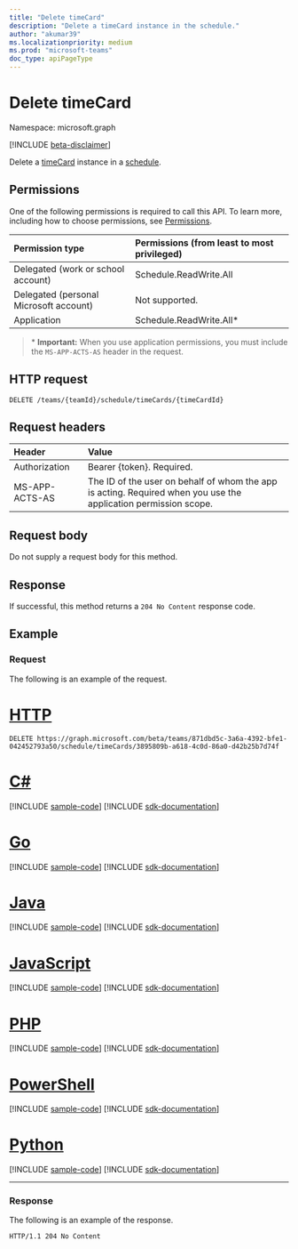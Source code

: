 ```yaml
---
title: "Delete timeCard"
description: "Delete a timeCard instance in the schedule."
author: "akumar39"
ms.localizationpriority: medium
ms.prod: "microsoft-teams"
doc_type: apiPageType
---
```


# Delete timeCard

Namespace: microsoft.graph

[!INCLUDE [beta-disclaimer](../../includes/beta-disclaimer.md)]

Delete a [timeCard](../resources/timecard.md) instance in a [schedule](../resources/schedule.md).

## Permissions

One of the following permissions is required to call this API. To learn more, including how to choose permissions, see [Permissions](/graph/permissions-reference).

|Permission type      | Permissions (from least to most privileged)              |
|:--------------------|:---------------------------------------------------------|
|Delegated (work or school account) | Schedule.ReadWrite.All    |
|Delegated (personal Microsoft account) | Not supported.    |
|Application | Schedule.ReadWrite.All* |

>\* **Important:** When you use application permissions, you must include the `MS-APP-ACTS-AS` header in the request.

## HTTP request

<!-- { "blockType": "ignored" } -->

```http
DELETE /teams/{teamId}/schedule/timeCards/{timeCardId}
```

## Request headers

| Header       | Value |
|:---------------|:--------|
| Authorization  | Bearer {token}. Required.  |
| MS-APP-ACTS-AS | The ID of the user on behalf of whom the app is acting. Required when you use the application permission scope. |

## Request body
Do not supply a request body for this method.

## Response

If successful, this method returns a `204 No Content` response code.

## Example

### Request
The following is an example of the request. 


# [HTTP](#tab/http)
<!-- {
  "blockType": "request",
  "name": "timecard-delete"
}-->

```http
DELETE https://graph.microsoft.com/beta/teams/871dbd5c-3a6a-4392-bfe1-042452793a50/schedule/timeCards/3895809b-a618-4c0d-86a0-d42b25b7d74f
```

# [C#](#tab/csharp)
[!INCLUDE [sample-code](../includes/snippets/csharp/timecard-delete-csharp-snippets.md)]
[!INCLUDE [sdk-documentation](../includes/snippets/snippets-sdk-documentation-link.md)]

# [Go](#tab/go)
[!INCLUDE [sample-code](../includes/snippets/go/timecard-delete-go-snippets.md)]
[!INCLUDE [sdk-documentation](../includes/snippets/snippets-sdk-documentation-link.md)]

# [Java](#tab/java)
[!INCLUDE [sample-code](../includes/snippets/java/timecard-delete-java-snippets.md)]
[!INCLUDE [sdk-documentation](../includes/snippets/snippets-sdk-documentation-link.md)]

# [JavaScript](#tab/javascript)
[!INCLUDE [sample-code](../includes/snippets/javascript/timecard-delete-javascript-snippets.md)]
[!INCLUDE [sdk-documentation](../includes/snippets/snippets-sdk-documentation-link.md)]

# [PHP](#tab/php)
[!INCLUDE [sample-code](../includes/snippets/php/timecard-delete-php-snippets.md)]
[!INCLUDE [sdk-documentation](../includes/snippets/snippets-sdk-documentation-link.md)]

# [PowerShell](#tab/powershell)
[!INCLUDE [sample-code](../includes/snippets/powershell/timecard-delete-powershell-snippets.md)]
[!INCLUDE [sdk-documentation](../includes/snippets/snippets-sdk-documentation-link.md)]

# [Python](#tab/python)
[!INCLUDE [sample-code](../includes/snippets/python/timecard-delete-python-snippets.md)]
[!INCLUDE [sdk-documentation](../includes/snippets/snippets-sdk-documentation-link.md)]

---

### Response

The following is an example of the response. 

<!-- {
  "blockType": "response",
  "truncated": true
} -->

```http
HTTP/1.1 204 No Content
```

<!-- uuid: 8fcb5dbc-d5aa-4681-8e31-b001d5168d79
2015-10-25 14:57:30 UTC -->
<!--
{
  "type": "#page.annotation",
  "description": "Delete timeCard",
  "keywords": "",
  "section": "documentation",
  "tocPath": "",
  "suppressions": [
  ]
}
-->
